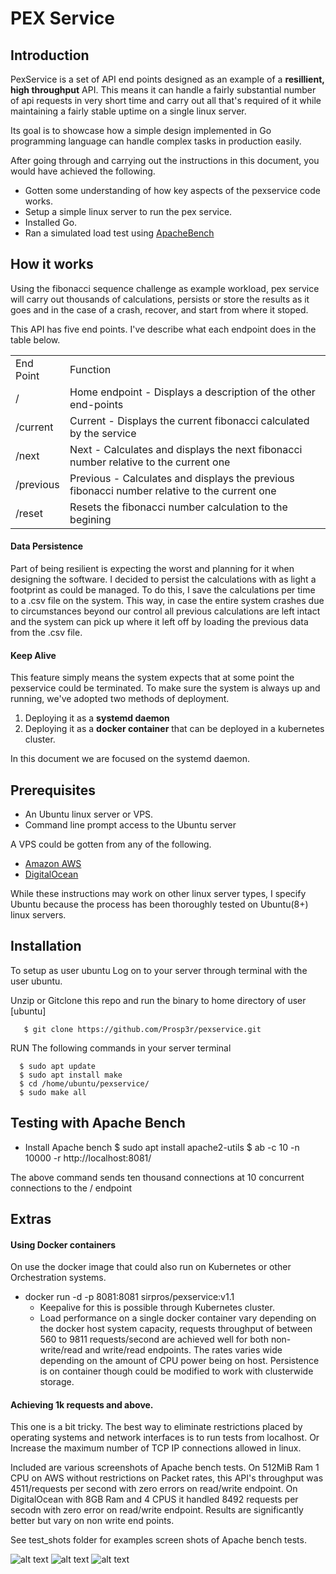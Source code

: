 # PEX Service 

## Introduction
PexService is a set of API end points designed as an example of a **resillient, high throughput** API. 
This means it can handle a fairly substantial number of api requests in very short time and carry out all that's required of it while maintaining a fairly stable uptime on a single linux server.

Its goal is to showcase how a simple design implemented in Go programming language can handle complex tasks in production easily.

After going through and carrying out the instructions in this document, you would have achieved the following.
+ Gotten some understanding of how key aspects of the pexservice code works.
+ Setup a simple linux server to run the pex service.
+ Installed Go.
+ Ran a simulated load test using [ApacheBench](https://httpd.apache.org/)

## How it works

Using the fibonacci sequence challenge as example workload, pex service will carry out thousands of calculations, persists or store the results as it goes and in the case of a crash, recover, and start from where it stoped.


This API has five end points. I've describe what each endpoint does in the table below.

<table> 
        <tr> <td> End Point </td><td> Function </td></tr>
        <tr> <td> / </td><td> Home endpoint - Displays a description of the other end-points </td></tr>
        <tr><td> /current </td><td> Current - Displays the current fibonacci calculated by the service </td> </tr>
        <tr> <td> /next </td><td> Next - Calculates and displays the next fibonacci number relative to the current one </td></tr>
        <tr> <td> /previous </td><td> Previous - Calculates and displays the previous fibonacci number relative to the current one </td></tr>
        <tr> <td> /reset </td><td> Resets the fibonacci number calculation to the begining </td></tr>        
</table>



#### Data Persistence
Part of being resilient is expecting the worst and planning for it when designing the software.
I decided to persist the calculations with as light a footprint as could be managed. 
To do this, I save the calculations per time to a .csv file on the system.
This way, in case the entire system crashes due to circumstances beyond our control all previous calculations are left intact and the system can pick up where it left off by loading the previous data from the .csv file.


#### Keep Alive
This feature simply means the system expects that at some point the pexservice could be terminated.
To make sure the system is always up and running, we've adopted two methods of deployment.

1. Deploying it as a **systemd daemon**
2. Deploying it as a **docker container** that can be deployed in a kubernetes cluster.

In this document we are focused on the systemd daemon.



## Prerequisites
+ An Ubuntu linux server or VPS.
+ Command line prompt access to the Ubuntu server

A VPS could be gotten from any of the following.

+ [Amazon AWS](https://aws.amazon.com)
+ [DigitalOcean](https://digitalocean.com)

While these instructions may work on other linux server types, I specify Ubuntu because the process has been thoroughly tested on Ubuntu(8+) linux servers.


## Installation

To setup as user ubuntu
Log on to your server through terminal with the user ubuntu.


Unzip or Gitclone this repo and run the binary to home directory of user [ubuntu]

       $ git clone https://github.com/Prosp3r/pexservice.git

RUN The following commands in your server terminal

      $ sudo apt update     
      $ sudo apt install make     
      $ cd /home/ubuntu/pexservice/      
      $ sudo make all



## Testing with Apache Bench
  + Install Apache bench
        $ sudo apt install apache2-utils
        $ ab -c 10 -n 10000 -r http://localhost:8081/

  The above command sends ten thousand connections at 10 concurrent connections to the / endpoint



## Extras


#### Using Docker containers

On use the docker image that could also run on Kubernetes or other Orchestration systems.
- docker run -d -p 8081:8081  sirpros/pexservice:v1.1
  - Keepalive for this is possible through Kubernetes cluster.
  - Load performance on a single docker container vary depending on the docker host system capacity, requests throughput of between 560 to 9811 requests/second are achieved well for both non-write/read and write/read endpoints. 
  The rates varies wide depending on the amount of CPU power being on host. 
  Persistence is on container though could be modified to work with clusterwide storage.


#### Achieving 1k requests and above. 
This one is a bit tricky.
The best way to eliminate restrictions placed by operating systems and network interfaces is to run tests from localhost.
Or Increase the maximum number of TCP IP connections allowed in linux.


Included are various screenshots of Apache bench tests.
On 512MiB Ram 1 CPU on AWS without restrictions on Packet rates, this API's throughput was 4511/requests per second with zero errors on read/write endpoint.
On DigitalOcean with 8GB Ram and 4 CPUS it handled 8492 requests per secodn with zero error on read/write endpoint.
Results are significantly better but vary on non write end points.

See test_shots folder for examples screen shots of Apache bench tests.

![alt text](https://github.com/Prosp3r/pexservice/blob/master/test_shots/Screen%20Shot%202020-09-29%20at%205.34.58%20PM.png)
![alt text](https://github.com/Prosp3r/pexservice/blob/master/test_shots/Screen%20Shot%202020-09-29%20at%205.34.42%20PM.png)
![alt text](https://github.com/Prosp3r/pexservice/blob/master/test_shots/Screen%20Shot%202020-09-29%20at%205.35.32%20PM.png)
